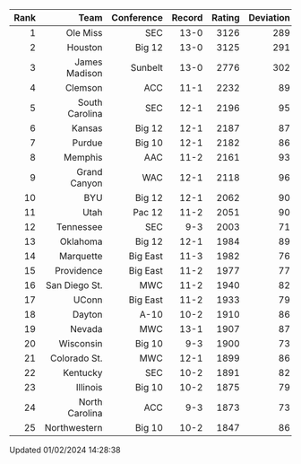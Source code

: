 | Rank  | Team                 | Conference           | Record   | Rating | Deviation |
| ---:  | ---:                 | ---:                 | ---:     | ---:   | ---:      |
| 1     | Ole Miss             | SEC                  | 13-0     | 3126   | 289       |
| 2     | Houston              | Big 12               | 13-0     | 3125   | 291       |
| 3     | James Madison        | Sunbelt              | 13-0     | 2776   | 302       |
| 4     | Clemson              | ACC                  | 11-1     | 2232   | 89        |
| 5     | South Carolina       | SEC                  | 12-1     | 2196   | 95        |
| 6     | Kansas               | Big 12               | 12-1     | 2187   | 87        |
| 7     | Purdue               | Big 10               | 12-1     | 2182   | 86        |
| 8     | Memphis              | AAC                  | 11-2     | 2161   | 93        |
| 9     | Grand Canyon         | WAC                  | 12-1     | 2118   | 96        |
| 10    | BYU                  | Big 12               | 12-1     | 2062   | 90        |
| 11    | Utah                 | Pac 12               | 11-2     | 2051   | 90        |
| 12    | Tennessee            | SEC                  | 9-3      | 2003   | 71        |
| 13    | Oklahoma             | Big 12               | 12-1     | 1984   | 89        |
| 14    | Marquette            | Big East             | 11-3     | 1982   | 76        |
| 15    | Providence           | Big East             | 11-2     | 1977   | 77        |
| 16    | San Diego St.        | MWC                  | 11-2     | 1940   | 82        |
| 17    | UConn                | Big East             | 11-2     | 1933   | 79        |
| 18    | Dayton               | A-10                 | 10-2     | 1910   | 86        |
| 19    | Nevada               | MWC                  | 13-1     | 1907   | 87        |
| 20    | Wisconsin            | Big 10               | 9-3      | 1900   | 73        |
| 21    | Colorado St.         | MWC                  | 12-1     | 1899   | 86        |
| 22    | Kentucky             | SEC                  | 10-2     | 1891   | 82        |
| 23    | Illinois             | Big 10               | 10-2     | 1875   | 79        |
| 24    | North Carolina       | ACC                  | 9-3      | 1873   | 73        |
| 25    | Northwestern         | Big 10               | 10-2     | 1847   | 86        |

Updated 01/02/2024 14:28:38
